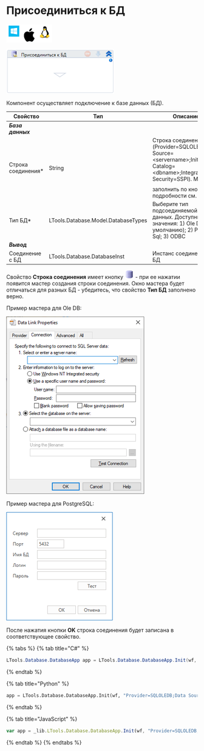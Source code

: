 # Присоединиться к БД

![](<../../../.gitbook/assets/image (100) (1) (1) (1) (1) (1) (1) (1) (2) (218).png>)

![](<../../../.gitbook/assets/image (330).png>)

Компонент осуществляет подключение к базе данных (БД).

| Свойство            | Тип                                 | Описание                                                                                                                                                                                                                                                           |
| ------------------- | ----------------------------------- | ------------------------------------------------------------------------------------------------------------------------------------------------------------------------------------------------------------------------------------------------------------------ |
| _**База данных**_   |                                     |                                                                                                                                                                                                                                                                    |
| Строка соединения\* | String                              | Строка соединения с БД (Provider=SQLOLEDB;Data Source=\<servername>;Initial Catalog=\<dbname>;Integrated Security=SSPI). Можно заполнить по кнопке <img src="../../../.gitbook/assets/connection_editor_button.png" alt="" data-size="line">, подробности см. ниже |
| Тип БД\*            | LTools.Database.Model.DatabaseTypes | Выберите тип подсоединяемой базы данных. Доступные значения: 1) Ole DB (по умолчанию); 2) Postgre Sql; 3) ODBC                                                                                                                                                     |
| _**Вывод**_         |                                     |                                                                                                                                                                                                                                                                    |
| Соединение с БД     | LTools.Database.DatabaseInst        | Инстанс соединения с БД                                                                                                                                                                                                                                            |

Свойство **Строка соединения** имеет кнопку <img src="../../../.gitbook/assets/connection_editor_button.png" alt="" data-size="line"> - при ее нажатии появится мастер создания строки соединения. Окно мастера будет отличаться для разных БД - убедитесь, что свойство **Тип БД** заполнено верно.

Пример мастера для Ole DB:

![Для Ole DB](<../../../.gitbook/assets/image (301).png>)

Пример мастера для PostgreSQL:

![Для Postgre Sql](<../../../.gitbook/assets/image (383).png>)

После нажатия кнопки **OK** строка соединения будет записана в соответствующее свойство.

{% tabs %}
{% tab title="C#" %}
```csharp
LTools.Database.DatabaseApp app = LTools.Database.DatabaseApp.Init(wf, "Provider=SQLOLEDB;Data Source=<servername>;Initial Catalog=<dbname>;Integrated Security=SSPI");
```
{% endtab %}

{% tab title="Python" %}
```python
app = LTools.Database.DatabaseApp.Init(wf, "Provider=SQLOLEDB;Data Source=<servername>;Initial Catalog=<dbname>;Integrated Security=SSPI")
```
{% endtab %}

{% tab title="JavaScript" %}
```javascript
var app = _lib.LTools.Database.DatabaseApp.Init(wf, "Provider=SQLOLEDB;Data Source=<servername>;Initial Catalog=<dbname>;Integrated Security=SSPI");
```
{% endtab %}
{% endtabs %}
